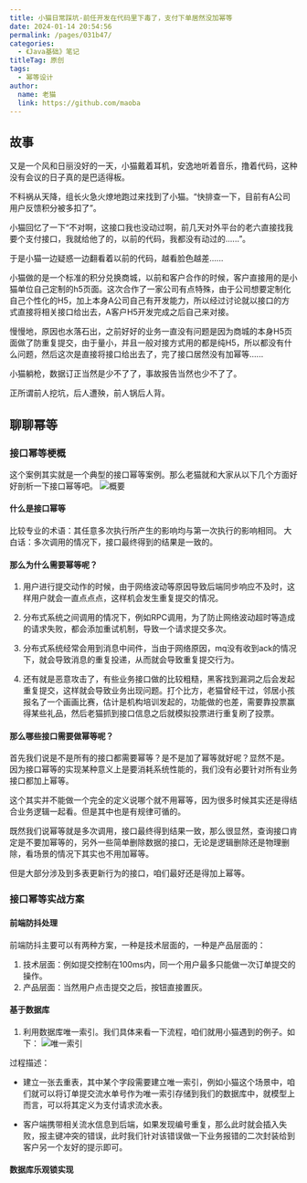 ```yaml
---
title: 小猫日常踩坑-前任开发在代码里下毒了，支付下单居然没加幂等
date: 2024-01-14 20:54:56
permalink: /pages/031b47/
categories:
  - 《Java基础》笔记
titleTag: 原创  
tags:
  - 幂等设计
author: 
  name: 老猫
  link: https://github.com/maoba
---
```

## 故事
又是一个风和日丽没好的一天，小猫戴着耳机，安逸地听着音乐，撸着代码，这种没有会议的日子真的是巴适得板。

不料祸从天降，组长火急火燎地跑过来找到了小猫。“快排查一下，目前有A公司用户反馈积分被多扣了”。

小猫回忆了一下“不对啊，这接口我也没动过啊，前几天对外平台的老六直接找我要个支付接口，我就给他了的，以前的代码，我都没有动过的......”。

于是小猫一边疑惑一边翻看着以前的代码，越看脸色越差......

小猫做的是一个标准的积分兑换商城，以前和客户合作的时候，客户直接用的是小猫单位自己定制的h5页面。这次合作了一家公司有点特殊，由于公司想要定制化自己个性化的H5，加上本身A公司自己有开发能力，所以经过讨论就以接口的方式直接将相关接口给出去，A客户H5开发完成之后自己来对接。

慢慢地，原因也水落石出，之前好好的业务一直没有问题是因为商城的本身H5页面做了防重复提交，由于量小，并且一般对接方式用的都是纯H5，所以都没有什么问题，然后这次是直接将接口给出去了，完了接口居然没有加幂等......

小猫躺枪，数据订正当然是少不了了，事故报告当然也少不了了。

正所谓前人挖坑，后人遭殃，前人锅后人背。

<!--more-->

## 聊聊幂等
### 接口幂等梗概
这个案例其实就是一个典型的接口幂等案例。那么老猫就和大家从以下几个方面好好剖析一下接口幂等吧。
![概要](https://cdn.ktdaddy.com/architecture/biz/idempotent/%E6%8E%A5%E5%8F%A3%E5%B9%82%E7%AD%89.png)


#### 什么是接口幂等
比较专业的术语：其任意多次执行所产生的影响均与第一次执行的影响相同。
大白话：多次调用的情况下，接口最终得到的结果是一致的。

#### 那么为什么需要幂等呢？
1. 用户进行提交动作的时候，由于网络波动等原因导致后端同步响应不及时，这样用户就会一直点点点，这样机会发生重复提交的情况。

2. 分布式系统之间调用的情况下，例如RPC调用，为了防止网络波动超时等造成的请求失败，都会添加重试机制，导致一个请求提交多次。

3. 分布式系统经常会用到消息中间件，当由于网络原因，mq没有收到ack的情况下，就会导致消息的重复投递，从而就会导致重复提交行为。

4. 还有就是恶意攻击了，有些业务接口做的比较粗糙，黑客找到漏洞之后会发起重复提交，这样就会导致业务出现问题。打个比方，老猫曾经干过，邻居小孩报名了一个画画比赛，估计是机构培训发起的，功能做的也差，需要靠投票赢得某些礼品，然后老猫抓到接口信息之后就模拟投票进行重复刷了投票。

#### 那么哪些接口需要做幂等呢？
首先我们说是不是所有的接口都需要幂等？是不是加了幂等就好呢？显然不是。
因为接口幂等的实现某种意义上是要消耗系统性能的，我们没有必要针对所有业务接口都加上幂等。

这个其实并不能做一个完全的定义说哪个就不用幂等，因为很多时候其实还是得结合业务逻辑一起看。但是其中也是有规律可循的。

既然我们说幂等就是多次调用，接口最终得到结果一致，那么很显然，查询接口肯定是不要加幂等的，另外一些简单删除数据的接口，无论是逻辑删除还是物理删除，看场景的情况下其实也不用加幂等。

但是大部分涉及到多表更新行为的接口，咱们最好还是得加上幂等。

### 接口幂等实战方案
#### 前端防抖处理
前端防抖主要可以有两种方案，一种是技术层面的，一种是产品层面的：
1. 技术层面：例如提交控制在100ms内，同一个用户最多只能做一次订单提交的操作。
2. 产品层面：当然用户点击提交之后，按钮直接置灰。

#### 基于数据库
1. 利用数据库唯一索引。我们具体来看一下流程，咱们就用小猫遇到的例子。如下：
![唯一索引](https://cdn.ktdaddy.com/architecture/biz/idempotent/unique-key.png)

过程描述：
- 建立一张去重表，其中某个字段需要建立唯一索引，例如小猫这个场景中，咱们就可以将订单提交流水单号作为唯一索引存储到我们的数据库中，就模型上而言，可以将其定义为支付请求流水表。

- 客户端携带相关流水信息到后端，如果发现编号重复，那么此时就会插入失败，报主键冲突的错误，此时我们针对该错误做一下业务报错的二次封装给到客户另一个友好的提示即可。

#### 数据库乐观锁实现

